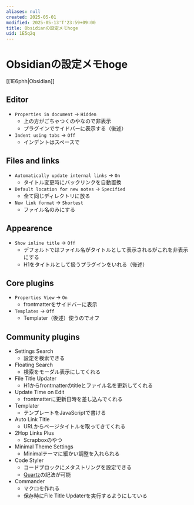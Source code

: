 ```yaml
---
aliases: null
created: 2025-05-01
modified: 2025-05-13'T'23:59+09:00
title: Obsidianの設定メモhoge
uid: 1E5q2q
---
```


# Obsidianの設定メモhoge

[[1E6phh|Obsidian]]

## Editor

- `Properties in document` -> `Hidden`
    - 上の方がごちゃつくのやなので非表示
    - プラグインでサイドバーに表示する（後述）
- `Indent using tabs` -> `Off`
    - インデントはスペースで

## Files and links

- `Automatically update internal links` -> `On`
    - タイトル変更時にバックリンクを自動置換
- `Default location for new notes` -> `Specified`
    - 全て同じディレクトリに放る
- `New link format` -> `Shortest`
    - ファイル名のみにする

## Appearence

- `Show inline title` -> `Off`
    - デフォルトではファイル名がタイトルとして表示されるがこれを非表示にする
    - H1をタイトルとして扱うプラグインをいれる（後述）

## Core plugins

- `Properties View` -> `On`
    - frontmatterをサイドバーに表示
- `Templates` -> `Off`
    - Templater（後述）使うのでオフ

## Community plugins

- Settings Search
    - 設定を検索できる
- Floating Search
    - 検索をモーダル表示にしてくれる
- File Title Updater
    - H1からfrontmatterのtitleとファイル名を更新してくれる
- Update Time on Edit
    - frontmatterに更新日時を差し込んでくれる
- Templater
    - テンプレートをJavaScriptで書ける
- Auto Link Title
    - URLからページタイトルを取ってきてくれる
- 2Hop Links Plus
    - Scrapboxのやつ
- Minimal Theme Settings
    - Minimalテーマに細かい調整を入れられる
- Code Styler
    - コードブロックにメタストリングを設定できる
    - [Quartz](https://quartz.jzhao.xyz/features/syntax-highlighting)の記法が可能
- Commander
    - マクロを作れる
    - 保存時にFile Title Updaterを実行するようにしている